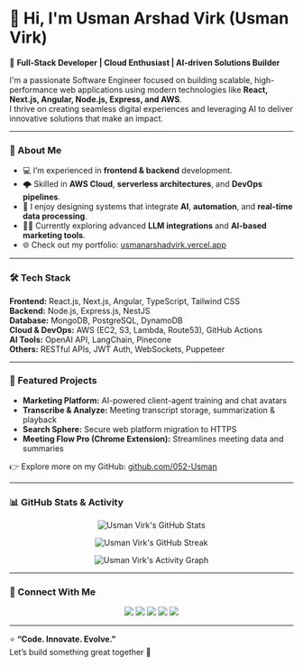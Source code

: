 # 👋 Hi, I'm Usman Arshad Virk (Usman Virk)

🚀 **Full-Stack Developer | Cloud Enthusiast | AI-driven Solutions Builder**

I'm a passionate Software Engineer focused on building scalable, high-performance web applications using modern technologies like **React, Next.js, Angular, Node.js, Express, and AWS**.  
I thrive on creating seamless digital experiences and leveraging AI to deliver innovative solutions that make an impact.

---

### 🧠 About Me
- 💻 I’m experienced in **frontend & backend** development.
- 🌩 Skilled in **AWS Cloud**, **serverless architectures**, and **DevOps pipelines**.
- 🧩 I enjoy designing systems that integrate **AI**, **automation**, and **real-time data processing**.
- 🧑‍🏫 Currently exploring advanced **LLM integrations** and **AI-based marketing tools**.
- 🌐 Check out my portfolio: [usmanarshadvirk.vercel.app](https://usmanarshadvirk.vercel.app)

---

### 🛠️ Tech Stack

**Frontend:** React.js, Next.js, Angular, TypeScript, Tailwind CSS  
**Backend:** Node.js, Express.js, NestJS  
**Database:** MongoDB, PostgreSQL, DynamoDB  
**Cloud & DevOps:** AWS (EC2, S3, Lambda, Route53), GitHub Actions  
**AI Tools:** OpenAI API, LangChain, Pinecone  
**Others:** RESTful APIs, JWT Auth, WebSockets, Puppeteer

---

### 🌟 Featured Projects
- **Marketing Platform:** AI-powered client-agent training and chat avatars  
- **Transcribe & Analyze:** Meeting transcript storage, summarization & playback  
- **Search Sphere:** Secure web platform migration to HTTPS  
- **Meeting Flow Pro (Chrome Extension):** Streamlines meeting data and summaries  

👉 Explore more on my GitHub: [github.com/052-Usman](https://github.com/052-Usman)

---

### 📊 GitHub Stats & Activity

<p align="center">
  <img src="https://github-readme-stats.vercel.app/api?username=052-Usman&show_icons=true&theme=tokyonight&hide_border=true" alt="Usman Virk's GitHub Stats" />
</p>

<p align="center">
  <img src="https://github-readme-streak-stats.herokuapp.com/?user=052-Usman&theme=tokyonight&hide_border=true" alt="Usman Virk's GitHub Streak" />
</p>

<p align="center">
  <img src="https://github-readme-activity-graph.vercel.app/graph?username=052-Usman&theme=tokyo-night&hide_border=true" alt="Usman Virk's Activity Graph" />
</p>

---

### 🤝 Connect With Me

<p align="center">
  <a href="https://www.linkedin.com/in/usman-arshad-virk"><img src="https://img.shields.io/badge/LinkedIn-0077B5?style=for-the-badge&logo=linkedin&logoColor=white"/></a>
  <a href="https://usmanarshadvirk.vercel.app"><img src="https://img.shields.io/badge/Portfolio-000000?style=for-the-badge&logo=vercel&logoColor=white"/></a>
  <a href="https://x.com/usmanvirk052"><img src="https://img.shields.io/badge/Twitter-1DA1F2?style=for-the-badge&logo=x&logoColor=white"/></a>
  <a href="https://www.instagram.com/usmanvirk052"><img src="https://img.shields.io/badge/Instagram-E4405F?style=for-the-badge&logo=instagram&logoColor=white"/></a>
  <a href="https://www.facebook.com/usmanarshadvirk"><img src="https://img.shields.io/badge/Facebook-1877F2?style=for-the-badge&logo=facebook&logoColor=white"/></a>
</p>

---

⭐ **“Code. Innovate. Evolve.”**  
Let’s build something great together 🚀
